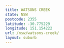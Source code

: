 ```yaml
---
title: WATSONS CREEK
state: NSW
postcode: 2355
latitude: -30.775229
longitude: 151.154222
url: /nsw/watsons-creek/
layout: suburb
---
```

